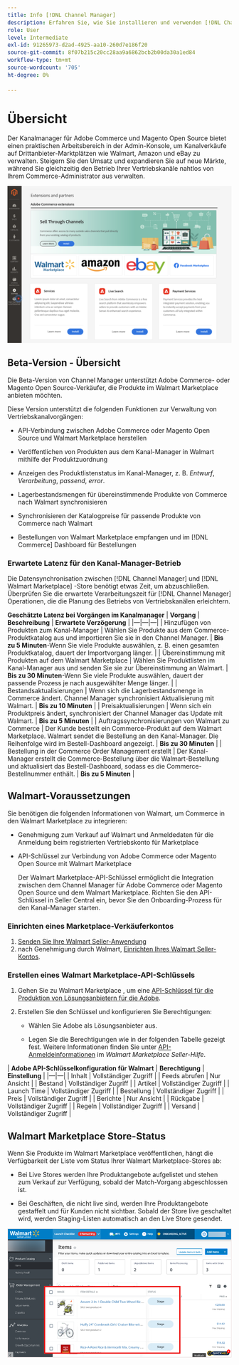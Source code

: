 ```yaml
---
title: Info [!DNL Channel Manager]
description: Erfahren Sie, wie Sie installieren und verwenden [!DNL Channel Manager] , um Adobe Commerce- und Magento Open Source-Stores mit Drittanbieter-Marktplätzen zu integrieren und einen Vertriebskanal zu erstellen, um Marktplatzierungen, -preise, -inventare und -verkäufe nahtlos über Ihren Commerce-Administrator zu verwalten.
role: User
level: Intermediate
exl-id: 91265973-d2ad-4925-aa10-260d7e186f20
source-git-commit: 8f07b215c20cc28aa9a6862bcb2b00da30a1ed84
workflow-type: tm+mt
source-wordcount: '705'
ht-degree: 0%

---
```


# Übersicht

Der Kanalmanager für Adobe Commerce und Magento Open Source bietet einen praktischen Arbeitsbereich in der Admin-Konsole, um Kanalverkäufe auf Drittanbieter-Marktplätzen wie Walmart, Amazon und eBay zu verwalten. Steigern Sie den Umsatz und expandieren Sie auf neue Märkte, während Sie gleichzeitig den Betrieb Ihrer Vertriebskanäle nahtlos von Ihrem Commerce-Administrator aus verwalten.

![[!DNL Channel Manager] Admin-Ansicht der Erweiterung](assets/channel-manager-admin-entry-page.png)

## Beta-Version - Übersicht

Die Beta-Version von Channel Manager unterstützt Adobe Commerce- oder Magento Open Source-Verkäufer, die Produkte im Walmart Marketplace anbieten möchten.

Diese Version unterstützt die folgenden Funktionen zur Verwaltung von Vertriebskanalvorgängen:

* API-Verbindung zwischen Adobe Commerce oder Magento Open Source und Walmart Marketplace herstellen

* Veröffentlichen von Produkten aus dem Kanal-Manager in Walmart mithilfe der Produktzuordnung

* Anzeigen des Produktlistenstatus im Kanal-Manager, z. B. *Entwurf*, *Verarbeitung*, *passend*, *error*.

* Lagerbestandsmengen für übereinstimmende Produkte von Commerce nach Walmart synchronisieren

* Synchronisieren der Katalogpreise für passende Produkte von Commerce nach Walmart

* Bestellungen von Walmart Marketplace empfangen und im [!DNL Commerce] Dashboard für Bestellungen

### Erwartete Latenz für den Kanal-Manager-Betrieb

Die Datensynchronisation zwischen [!DNL Channel Manager] und [!DNL Walmart Marketplace] -Store benötigt etwas Zeit, um abzuschließen. Überprüfen Sie die erwartete Verarbeitungszeit für [!DNL Channel Manager] Operationen, die die Planung des Betriebs von Vertriebskanälen erleichtern.

**Geschätzte Latenz bei Vorgängen im Kanalmanager**
| **Vorgang**                              | **Beschreibung**                                                                                                                               | **Erwartete Verzögerung**                                                                                                        | |—|—|—| | Hinzufügen von Produkten zum Kanal-Manager | Wählen Sie Produkte aus dem Commerce-Produktkatalog aus und importieren Sie sie in den Channel Manager.                                                       | **Bis zu 5 Minuten**-Wenn Sie viele Produkte auswählen, z. B. einen gesamten Produktkatalog, dauert der Importvorgang länger. | | Übereinstimmung mit Produkten auf dem Walmart Marketplace | Wählen Sie Produktlisten im Kanal-Manager aus und senden Sie sie zur Übereinstimmung an Walmart.                                                                  | **Bis zu 30 Minuten**-Wenn Sie viele Produkte auswählen, dauert der passende Prozess je nach ausgewählter Menge länger.   | | Bestandsaktualisierungen | Wenn sich die Lagerbestandsmenge in Commerce ändert. Channel Manager synchronisiert Aktualisierung mit Walmart.                                                         | **Bis zu 10 Minuten**                                                                                                      | | Preisaktualisierungen | Wenn sich ein Produktpreis ändert, synchronisiert der Channel Manager das Update mit Walmart.                                                                    | **Bis zu 5 Minuten**                                                                                                       | | Auftragssynchronisierungen von Walmart zu Commerce | Der Kunde bestellt ein Commerce-Produkt auf dem Walmart Marketplace. Walmart sendet die Bestellung an den Kanal-Manager. Die Reihenfolge wird im Bestell-Dashboard angezeigt. | **Bis zu 30 Minuten**                                                                                                      | | Bestellung in der Commerce Order Management erstellt | Der Kanal-Manager erstellt die Commerce-Bestellung über die Walmart-Bestellung und aktualisiert das Bestell-Dashboard, sodass es die Commerce-Bestellnummer enthält.       | **Bis zu 5 Minuten**                                                                                                       |

## Walmart-Voraussetzungen

Sie benötigen die folgenden Informationen von Walmart, um Commerce in den Walmart Marketplace zu integrieren:

* Genehmigung zum Verkauf auf Walmart und Anmeldedaten für die Anmeldung beim registrierten Vertriebskonto für Marketplace

* API-Schlüssel zur Verbindung von Adobe Commerce oder Magento Open Source mit Walmart Marketplace

   Der Walmart Marketplace-API-Schlüssel ermöglicht die Integration zwischen dem Channel Manager für Adobe Commerce oder Magento Open Source und dem Walmart Marketplace. Richten Sie den API-Schlüssel in Seller Central ein, bevor Sie den Onboarding-Prozess für den Kanal-Manager starten.

### Einrichten eines Marketplace-Verkäuferkontos

1. [Senden Sie Ihre Walmart Seller-Anwendung](https://marketplace-apply.walmart.com/apply?id=0014M00001zivMpQAI)
2. nach Genehmigung durch Walmart, [Einrichten Ihres Walmart Seller-Kontos](https://sellerhelp.walmart.com/seller/s/guide?article=000008219).

### Erstellen eines Walmart Marketplace-API-Schlüssels

1. Gehen Sie zu Walmart Marketplace , um eine [API-Schlüssel für die Produktion von Lösungsanbietern für die Adobe](https://developer.walmart.com/#preloginModal?redirectUri=https%3A%2F%2Fdeveloper.walmart.com%2Faccount%2FgenerateKey).

1. Erstellen Sie den Schlüssel und konfigurieren Sie Berechtigungen:

   * Wählen Sie Adobe als Lösungsanbieter aus.

   * Legen Sie die Berechtigungen wie in der folgenden Tabelle gezeigt fest. Weitere Informationen finden Sie unter [API-Anmeldeinformationen](https://sellerhelp.walmart.com/seller/s/guide?article=000006422) im *Walmart Marketplace Seller-Hilfe*.

|    **Adobe API-Schlüsselkonfiguration für Walmart**
| **Berechtigung** | **Einstellung** | |—|—| | Inhalt | Vollständiger Zugriff | | Feeds abrufen | Nur Ansicht | | Bestand | Vollständiger Zugriff | | Artikel | Vollständiger Zugriff | | Launch Time | Vollständiger Zugriff | | Bestellung | Vollständiger Zugriff | | Preis | Vollständiger Zugriff | | Berichte | Nur Ansicht | | Rückgabe | Vollständiger Zugriff | | Regeln | Vollständiger Zugriff | | Versand | Vollständiger Zugriff |

## Walmart Marketplace Store-Status

Wenn Sie Produkte im Walmart Marketplace veröffentlichen, hängt die Verfügbarkeit der Liste vom Status Ihrer Walmart Marketplace-Stores ab:

* Bei Live Stores werden Ihre Produktangebote aufgelistet und stehen zum Verkauf zur Verfügung, sobald der Match-Vorgang abgeschlossen ist.

* Bei Geschäften, die nicht live sind, werden Ihre Produktangebote gestaffelt und für Kunden nicht sichtbar. Sobald der Store live geschaltet wird, werden Staging-Listen automatisch an den Live Store gesendet.


![[!DNL Walmart Seller Central] Staging-Produkte](assets/walmart-seller-central-staged.png)
